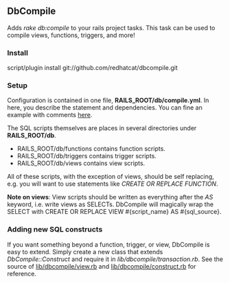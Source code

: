 DbCompile
---------

Adds *rake db:compile* to your rails project tasks.  This task can be used to
compile views, functions, triggers, and more!

### Install

script/plugin install git://github.com/redhatcat/dbcompile.git

### Setup

Configuration is contained in one file, **RAILS_ROOT/db/compile.yml**.
In here, you describe the statement and dependencies.  You can fine an example
with comments [here](http://github.com/redhatcat/dbcompile/blob/master/example/compile.yml).

The SQL scripts themselves are places in several directories under **RAILS_ROOT/db**.

* RAILS_ROOT/db/functions contains function scripts.
* RAILS_ROOT/db/triggers contains trigger scripts.
* RAILS_ROOT/db/views contains view scripts.

All of these scripts, with the exception of views, should be self replacing,
e.g. you will want to use statements like *CREATE OR REPLACE FUNCTION*.

**Note on views**:  View scripts should be written as everything after the
*AS* keyword, i.e. write views as SELECTs.  DbCompile will magically wrap
the SELECT with CREATE OR REPLACE VIEW #{script_name} AS #{sql_source}.

### Adding new SQL constructs

If you want something beyond a function, trigger, or view, DbCompile is easy to
extend.  Simply create a new class that extends *DbCompile::Construct* and
require it in *lib/dbcompile/transaction.rb*.  See the source of
[lib/dbcompile/view.rb](http://github.com/redhatcat/dbcompile/blob/master/lib/dbcompile/view.rb)
and
[lib/dbcompile/construct.rb](http://github.com/redhatcat/dbcompile/blob/master/lib/dbcompile/construct.rb)
for reference.
